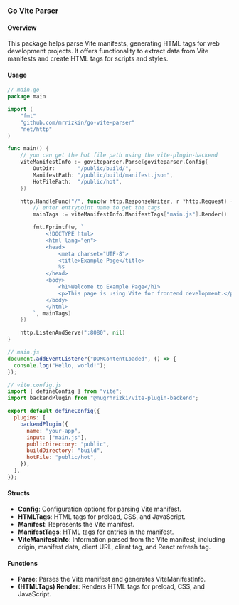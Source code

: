 ### Go Vite Parser

#### Overview

This package helps parse Vite manifests, generating HTML tags for web development projects. It offers functionality to extract data from Vite manifests and create HTML tags for scripts and styles.

#### Usage

```go
// main.go
package main

import (
    "fmt"
    "github.com/mrrizkin/go-vite-parser"
    "net/http"
)

func main() {
    // you can get the hot file path using the vite-plugin-backend
    viteManifestInfo := goviteparser.Parse(goviteparser.Config{
        OutDir:       "/public/build/",
        ManifestPath: "/public/build/manifest.json",
        HotFilePath:  "/public/hot",
    })

    http.HandleFunc("/", func(w http.ResponseWriter, r *http.Request) {
        // enter entrypoint name to get the tags
        mainTags := viteManifestInfo.ManifestTags["main.js"].Render()

        fmt.Fprintf(w, `
            <!DOCTYPE html>
            <html lang="en">
            <head>
                <meta charset="UTF-8">
                <title>Example Page</title>
                %s
            </head>
            <body>
                <h1>Welcome to Example Page</h1>
                <p>This page is using Vite for frontend development.</p>
            </body>
            </html>
        `, mainTags)
    })

    http.ListenAndServe(":8080", nil)
}
```

```javascript
// main.js
document.addEventListener("DOMContentLoaded", () => {
  console.log("Hello, world!");
});
```

```javascript
// vite.config.js
import { defineConfig } from "vite";
import backendPlugin from "@nugrhrizki/vite-plugin-backend";

export default defineConfig({
  plugins: [
    backendPlugin({
      name: "your-app",
      input: ["main.js"],
      publicDirectory: "public",
      buildDirectory: "build",
      hotFile: "public/hot",
    }),
  ],
});
```

#### Structs

- **Config**: Configuration options for parsing Vite manifest.
- **HTMLTags**: HTML tags for preload, CSS, and JavaScript.
- **Manifest**: Represents the Vite manifest.
- **ManifestTags**: HTML tags for entries in the manifest.
- **ViteManifestInfo**: Information parsed from the Vite manifest, including origin, manifest data, client URL, client tag, and React refresh tag.

#### Functions

- **Parse**: Parses the Vite manifest and generates ViteManifestInfo.
- **(HTMLTags) Render**: Renders HTML tags for preload, CSS, and JavaScript.

